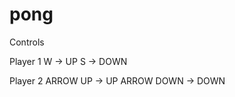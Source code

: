 # pong
Controls

Player 1
    W -> UP
    S -> DOWN

Player 2
    ARROW UP -> UP
    ARROW DOWN -> DOWN